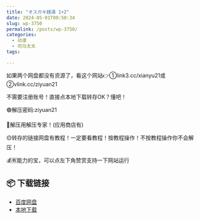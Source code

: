 ```yaml
---
title: "オスガキ銭湯 1+2"
date: 2024-05-01T00:50:34
slug: wp-3750
permalink: /posts/wp-3750/
categories:
  - 动漫
  - 司马太太
tags:

---
```


如果两个网盘都没有资源了，看这个网站👉①link3.cc/xianyu21或②vlink.cc/ziyuan21

不需要注册账号！直接点本地下载转存OK？懂吧！

🟢解压密码:ziyuan21

🔵解压用解压专家！(应用商店有)

🟡转存的链接网盘有教程！一定要看教程！按教程操作！不按教程操作你不会解压！

💰🈶能力的宝，可以点左下角赞赏支持一下网站运行

## 📦 下载链接
- [百度网盘](https://blziyuan21.com/pay-download/3750?key=cc0b6f65cb&down_id=0)
- [本地下载](https://blziyuan21.com/pay-download/3750?key=cc0b6f65cb&down_id=1)

